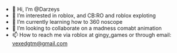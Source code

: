 - 👋 Hi, I’m @Darzeys
- 👀 I’m interested in roblox, and CB:RO and roblox exploting
- 🌱 I’m currently learning how to 360 noscope
- 💞️ I’m looking to collaborate on a madness comabt animation
- 📫 How to reach me via roblox at gingy_games or through email: vexedgtm@gmail.com
